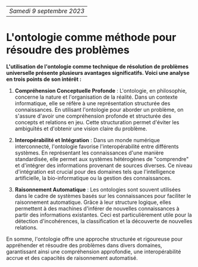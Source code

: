 |                     |
|---------------------|
| *Samedi 9 septembre 2023* |


# L'ontologie comme méthode pour résoudre des problèmes

**L'utilisation de l'ontologie comme technique de résolution de problèmes universelle présente plusieurs avantages significatifs. Voici une analyse en trois points de son intérêt :**

1. **Compréhension Conceptuelle Profonde** :
   L'ontologie, en philosophie, concerne la nature et l'organisation de la réalité. Dans un contexte informatique, elle se réfère à une représentation structurée des connaissances. En utilisant l'ontologie pour aborder un problème, on s'assure d'avoir une compréhension profonde et structurée des concepts et relations en jeu. Cette structuration permet d'éviter les ambiguïtés et d'obtenir une vision claire du problème.

2. **Interopérabilité et Intégration** :
   Dans un monde numérique interconnecté, l'ontologie favorise l'interopérabilité entre différents systèmes. En représentant les connaissances d'une manière standardisée, elle permet aux systèmes hétérogènes de "comprendre" et d'intégrer des informations provenant de sources diverses. Ce niveau d'intégration est crucial pour des domaines tels que l'intelligence artificielle, la bio-informatique ou la gestion des connaissances.

3. **Raisonnement Automatique** :
   Les ontologies sont souvent utilisées dans le cadre de systèmes basés sur les connaissances pour faciliter le raisonnement automatique. Grâce à leur structure logique, elles permettent à des machines d'inférer de nouvelles connaissances à partir des informations existantes. Ceci est particulièrement utile pour la détection d'incohérences, la classification et la découverte de nouvelles relations.

En somme, l'ontologie offre une approche structurée et rigoureuse pour appréhender et résoudre des problèmes dans divers domaines, garantissant ainsi une compréhension approfondie, une interopérabilité accrue et des capacités de raisonnement automatisé.
